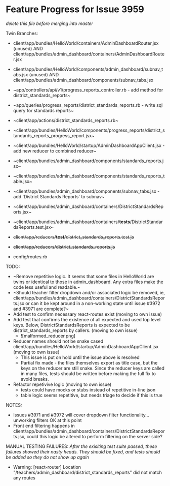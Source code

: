 # Feature Progress for Issue 3959
*delete this file before merging into master*

Twin Branches:
- client/app/bundles/HelloWorld/containers/AdminDashboardRouter.jsx (unused)
  AND
  client/app/bundles/admin_dashboard/containers/AdminDashboardRouter.jsx
- client/app/bundles/HelloWorld/components/admin_dashboard/subnav_tabs.jsx (unused)
  AND
  client/app/bundles/admin_dashboard/components/subnav_tabs.jsx
 

- ~app/controllers/api/v1/progress_reports_controller.rb - add method for district_standards_reports~
- ~app/queries/progress_reports/district_standards_reports.rb - write sql query for standards reports~
- ~client/app/actions/district_standards_reports.rb~
- ~client/app/bundles/HelloWorld/components/progress_reports/district_standards_reports_progress_report.jsx~
- ~client/app/bundles/HelloWorld/startup/AdminDashboardAppClient.jsx - add new reducer to combined reducer~
- ~client/app/bundles/admin_dashboard/components/standards_reports.jsx~
- ~client/app/bundles/admin_dashboard/components/standards_reports_table.jsx~ 
- ~client/app/bundles/admin_dashboard/components/subnav_tabs.jsx - add 'District Standards Reports' to subnav~
- ~client/app/bundles/admin_dashboard/containers/DistrictStandardsReports.jsx~
- ~client/app/bundles/admin_dashboard/containers/__tests__/DistrictStandardsReports.test.jsx~
- ~~client/app/reducers/__test__/district_standards_reports.test.js~~
- ~~client/app/reducers/district_standards_reports.js~~
- ~~config/routes.rb~~


TODO:
  - ~Remove repetitive logic. It seems that some files in HelloWorld are twins or
    identical to those in admin_dashboard. Any extra files make the code less
    useful and readable.~ 
  - ~Should teacher filter dropdown and/or associated logic be removed, ie,
    client/app/bundles/admin_dashboard/containers/DistrictStandardsReports.jsx
    or can it be kept around in a non-working state until issue #3972 and #3971
    are complete?~
  - Add test to confirm necessary react-routes exist (moving to own issue)
  - Add test that confirms the existence of all expected and used top level
    keys.  Below, DistrictStandardsReports is expected to be
    district_standards_reports by callers. (moving to own issue)
    * ![malformed_reducer.png]
  - Reducer names should not be snake cased client/app/bundles/HelloWorld/startup/AdminDashboardAppClient.jsx (moving to own issue)
    * This issue is put on hold until the issue above is resolved
    * Partial fix made - the files themselves export as title case, but the keys
      on the reducer are still snake.  Since the reducer keys are called in many
      files, tests should be written before making the full fix to avoid breaks.
  - Refactor repetivive logic (moving to own issue)
    * tests could have mocks or stubs instead of repetitive in-line json
    * table logic seems repetitive, but needs triage to decide if this is true

NOTES: 
  - Issues #3971 and #3972 will cover dropdown filter functionality... unworking
    filters OK at this point
  - Front end filtering happens in
    client/app/bundles/admin_dashboard/containers/DistrictStandardsReports.jsx,
    could this logic be altered to perform filtering on the server side?

MANUAL TESTING FAILURES:
*After the exisiting test suite passed, these failures showed their nasty
  heads. They should be fixed, and tests should be added so they do not show up
  again*
- Warning: [react-router] Location "/teachers/admin_dashboard/district_standards_reports" did not match any routes
